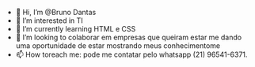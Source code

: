 - 👋 Hi, I’m @Bruno Dantas
- 👀 I’m interested in  TI
- 🌱 I’m currently learning  HTML e CSS
- 💞️ I’m looking to  colaborar em empresas que queiram estar me dando uma oportunidade de estar mostrando meus conhecimentome
- 📫 How toreach me: pode me contatar pelo whatsapp (21) 96541-6371.

<!---
EVILBDR/EVILBDR is a ✨ special ✨ repository because its `README.md` (this file) appears on your GitHub profile.
You can click the Preview link to take a look at your changes.
--->
